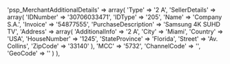 'psp_MerchantAdditionalDetails' => array(
    'Type' => '2 A',
    'SellerDetails' => array(
        'IDNumber' => '30706033471',
        'IDType' => '205',
        'Name' => 'Company S.A.',
        'Invoice' => '54877555',
        'PurchaseDescription' => 'Samsung 4K SUHD TV',
        'Address' => array(
            'AdditionalInfo' => '2 A',
            'City' => 'Miami',
            'Country' => 'USA',
            'HouseNumber' => '1245',
            'StateProvince' => 'Florida',
            'Street' => 'Av. Collins',
            'ZipCode' => '33140'
                ),
        'MCC' => '5732',
        'ChannelCode' => '',
        'GeoCode' => ''
        )
),